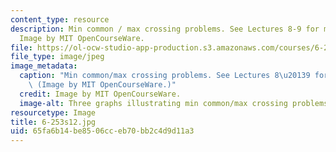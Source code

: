 ```yaml
---
content_type: resource
description: Min common / max crossing problems. See Lectures 8-9 for more information.
  Image by MIT OpenCourseWare.
file: https://ol-ocw-studio-app-production.s3.amazonaws.com/courses/6-253-convex-analysis-and-optimization-spring-2012/65fa6b14be8506cceb70bb2c4d9d11a3_6-253s12.jpg
file_type: image/jpeg
image_metadata:
  caption: "Min common/max crossing problems. See Lectures 8\u20139 for more information.\
    \ (Image by MIT OpenCourseWare.)"
  credit: Image by MIT OpenCourseWare.
  image-alt: Three graphs illustrating min common/max crossing problems.
resourcetype: Image
title: 6-253s12.jpg
uid: 65fa6b14-be85-06cc-eb70-bb2c4d9d11a3
---
```

